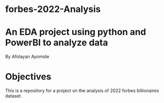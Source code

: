 # forbes-2022-Analysis
# An EDA project using python and PowerBI to analyze data

By Afolayan Ayomide

# Objectives
This is a repository for a project on the analysis of 2022 forbes billionaires dataset.
